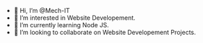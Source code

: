 - 👋 Hi, I’m @Mech-IT
- 👀 I’m interested in Website Developement.
- 🌱 I’m currently learning Node JS.
- 💞️ I’m looking to collaborate on Website Developement Projects.


<!---
Mech-IT/Mech-IT is a ✨ special ✨ repository because its `README.md` (this file) appears on your GitHub profile.
You can click the Preview link to take a look at your changes.
--->
